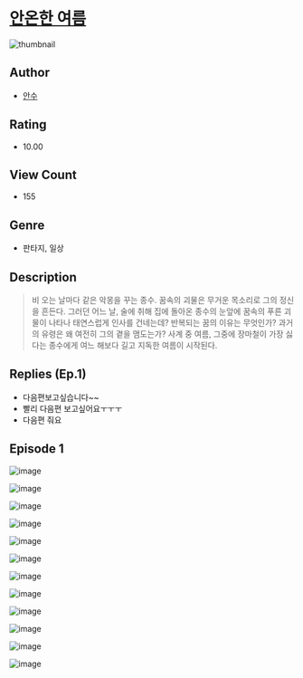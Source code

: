 # [안온한 여름](https://comic.naver.com/challenge/list?titleId=811428)
![thumbnail](https://image-comic.pstatic.net/user_contents_data/challenge_comic/2023/05/25/228247/upload_3919594457438577253_480x623.jpeg)

## Author
- [안수](https://comic.naver.com/artistTitle?id=228247)

## Rating
- 10.00

## View Count
- 155

## Genre
- 판타지, 일상

## Description
> 비 오는 날마다 같은 악몽을 꾸는 종수. 꿈속의 괴물은 무거운 목소리로 그의 정신을 흔든다. 그러던 어느 날, 술에 취해 집에 돌아온 종수의 눈앞에 꿈속의 푸른 괴물이 나타나 태연스럽게 인사를 건네는데? 반복되는 꿈의 이유는 무엇인가? 과거의 유령은 왜 여전히 그의 곁을 맴도는가? 사계 중 여름, 그중에 장마철이 가장 싫다는 종수에게 여느 해보다 길고 지독한 여름이 시작된다.

## Replies (Ep.1)
- 다음편보고싶습니다~~
- 빨리 다음편 보고싶어요ㅜㅜㅜ
- 다음편 줘요

## Episode 1
![image](https://image-comic.pstatic.net/user_contents_data/challenge_comic/2023/05/26/228247/upload_3617904748192346679.jpeg)

![image](https://image-comic.pstatic.net/user_contents_data/challenge_comic/2023/05/26/228247/upload_3703197172367832418.jpeg)

![image](https://image-comic.pstatic.net/user_contents_data/challenge_comic/2023/05/26/228247/upload_3545797694132925282.jpeg)

![image](https://image-comic.pstatic.net/user_contents_data/challenge_comic/2023/05/26/228247/upload_7291947045923140707.jpeg)

![image](https://image-comic.pstatic.net/user_contents_data/challenge_comic/2023/05/26/228247/upload_3762256348467769698.jpeg)

![image](https://image-comic.pstatic.net/user_contents_data/challenge_comic/2023/05/26/228247/upload_3774635749935296566.jpeg)

![image](https://image-comic.pstatic.net/user_contents_data/challenge_comic/2023/05/26/228247/upload_3990862602178213177.jpeg)

![image](https://image-comic.pstatic.net/user_contents_data/challenge_comic/2023/05/26/228247/upload_3847534478955274850.jpeg)

![image](https://image-comic.pstatic.net/user_contents_data/challenge_comic/2023/05/26/228247/upload_7363779433337270579.jpeg)

![image](https://image-comic.pstatic.net/user_contents_data/challenge_comic/2023/05/26/228247/upload_7147835147876054577.jpeg)

![image](https://image-comic.pstatic.net/user_contents_data/challenge_comic/2023/05/26/228247/upload_7005120750415197238.jpeg)

![image](https://image-comic.pstatic.net/user_contents_data/challenge_comic/2023/05/26/228247/upload_3834870273944859954.jpeg)
